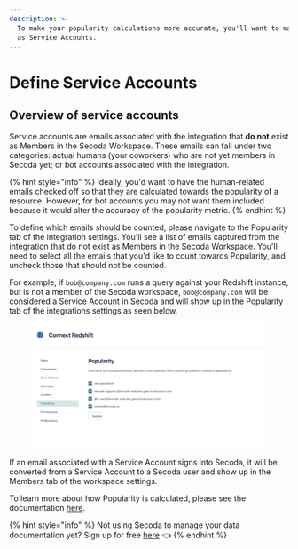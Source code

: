 ```yaml
---
description: >-
  To make your popularity calculations more accurate, you'll want to mark emails
  as Service Accounts.
---
```


# Define Service Accounts

## Overview of service accounts

Service accounts are emails associated with the integration that **do not** exist as Members in the Secoda Workspace. These emails can fall under two categories: actual humans (your coworkers) who are not yet members in Secoda yet; or bot accounts associated with the integration.

{% hint style="info" %}
Ideally, you'd want to have the human-related emails checked off so that they are calculated towards the popularity of a resource. However, for bot accounts you may not want them included because it would alter the accuracy of the popularity metric.
{% endhint %}

To define which emails should be counted, please navigate to the Popularity tab of the integration settings. You'll see a list of emails captured from the integration that do not exist as Members in the Secoda Workspace. You'll need to select all the emails that you'd like to count towards Popularity, and uncheck those that should not be counted.

For example, if `bob@company.com` runs a query against your Redshift instance, but is not a member of the Secoda workspace, `bob@company.com` will be considered a Service Account in Secoda and will show up in the Popularity tab of the integrations settings as seen below.&#x20;

<figure><img src="../../../.gitbook/assets/Screenshot 2023-07-24 at 11.22.49 AM.png" alt=""><figcaption></figcaption></figure>

If an email associated with a Service Account signs into Secoda, it will be converted from a Service Account to a Secoda user and show up in the Members tab of the workspace settings.&#x20;

To learn more about how Popularity is calculated, please see the documentation [here](https://docs.secoda.co/faq#how-is-the-popularity-calculated).&#x20;

{% hint style="info" %}
Not using Secoda to manage your data documentation yet? Sign up for free [here](https://app.secoda.co/) 👈
{% endhint %}
